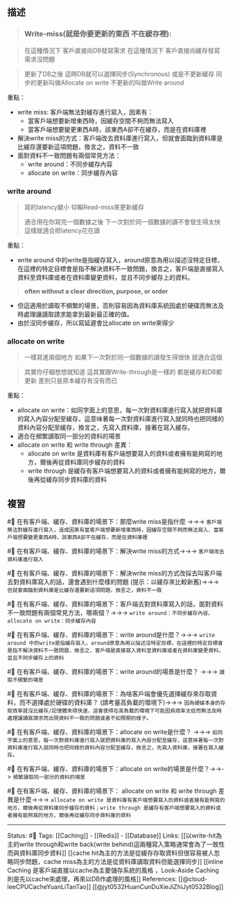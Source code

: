 ## 描述

> ### Write-miss(就是你要更新的東西 不在緩存裡):

> 在這種情況下 客戶直接向DB發寫需求 在這種情況下 客戶直接向緩存發寫需求沒問題

> 更新了DB之後 這時DB就可以選擇同步(Synchronous) 或是不更新緩存 同步的更新叫做Allocate on write 不更新的叫做Write around

重點：
- write miss: 客戶端無法對緩存進行寫入，因素有：
	- 當客戶端想要新增東西時，因緩存空間不夠而無法寫入 
	- 當客戶端想要變更東西A時，該東西A卻不在緩存，而是在資料庫裡
- 解決write miss的方式：客戶端改去資料庫進行寫入，但就會面臨到資料庫是比緩存還要新這項問題，換言之，資料不一致
- 面對資料不一致問題有兩個常見方法：
	- write around：不同步緩存內容
	- allocate on write：同步緩存內容
### write around

> 寫的latency變小 仰賴Read-miss來更新緩存
> 
> 適合用在你寫完一個數據之後 下一次對於同一個數據的讀不會發生得太快 這樣就適合把latency花在讀

重點：
- write around 中的write是指緩存寫入，around原意為用以描述沒特定目標，在這裡的特定目標會是指不解決資料不一致問題，換言之，客戶端是直接寫入資料至資料庫或者在資料庫變更資料，並且不同步緩存上的資料。
> **often without a clear direction, purpose, or order**
- 但這適用於讀取不頻繁的場景，否則容易因為資料庫系統因處於硬碟而無法及時處理讓讀取請求能拿到最新最正確的值。
- 由於沒同步緩存，所以寫延遲會比allocate on write來得少

### allocate on write
> 一樣寫進兩個地方 如果下一次對於同一個數據的讀發生得很快 就適合這個

> 其實你仔細想想就知道 這其實跟Write-through是一樣的 都是緩存和DB都更新 差別只是原本緩存有沒有而已

重點：
- allocate on write：如同字面上的意思，每一次對資料庫進行寫入就把資料庫的寫入內容分配至緩存，這意味著每一次對資料庫進行寫入就同時也把同樣的資料內容分配至緩存，換言之，先寫入資料庫，接著在寫入緩存。
- 適合在頻繁讀取同一部分的資料的場景
- allocate on write 和 write through 差異：
	- allocate on write 是資料庫有客戶端想要寫入的資料或者擁有能夠寫的地方，爾後再從資料庫同步緩存的資料
	- write through 是緩存有客戶端想要寫入的資料或者擁有能夠寫的地方，爾後再從緩存同步資料庫的資料

## 複習
#🧠 在有客戶端、緩存、資料庫的場景下：那麼write miss是指什麼 ->->-> `客戶端無法對緩存進行寫入，造成因素有當客戶端想要新增東西時，因緩存空間不夠而無法寫入、當客戶端想要變更東西A時，該東西A卻不在緩存，而是在資料庫裡`
<!--SR:!2022-06-17,11,248-->

#🧠 在有客戶端、緩存、資料庫的場景下：解決write miss的方式->->-> `客戶端改去資料庫進行寫入`
<!--SR:!2022-06-16,11,248-->


#🧠 在有客戶端、緩存、資料庫的場景下：解決write miss的方式改採去叫客戶端去對資料庫寫入的話，還會遇到什麼樣的問題 (提示：以緩存來比較新舊)->->-> `但就會面臨到資料庫是比緩存還要新這項問題，換言之，資料不一致`
<!--SR:!2022-06-13,9,228-->

#🧠 在有客戶端、緩存、資料庫的場景下：客戶端去對資料庫寫入的話，面對資料不一致問題有兩個常見方法，哪兩個？->->-> `write around：不同步緩存內容、allocate on write：同步緩存內容`
<!--SR:!2022-06-18,12,248-->

#🧠 在有客戶端、緩存、資料庫的場景下：write around是什麼？->->-> `write around 中的write是指緩存寫入，around原意為用以描述沒特定目標，在這裡的特定目標會是指不解決資料不一致問題，換言之，客戶端是直接寫入資料至資料庫或者在資料庫變更資料，並且不同步緩存上的資料`
<!--SR:!2022-06-13,9,230-->

#🧠 在有客戶端、緩存、資料庫的場景下：write around的場景是什麼？ ->->-> `讀取不頻繁的場景`
<!--SR:!2022-06-10,8,250-->

#🧠 在有客戶端、緩存、資料庫的場景下：為啥客戶端會優先選擇緩存來存取資料，而不選擇處於硬碟的資料庫？ (請考量高負載的環境下)->->-> `因為硬碟本身的存取效率就沒比緩存/記憶體來得快速，這會使得在高負載的環境下可能因爲效率太低而無法及時處理讓讀寫請求而出現資料不一致的問題或者不如預期的樣子。`
<!--SR:!2022-06-10,5,226-->



#🧠 在有客戶端、緩存、資料庫的場景下：allocate on write是什麼？ ->->-> `如同字面上的意思，每一次對資料庫進行寫入就把資料庫的寫入內容分配至緩存，這意味著每一次對資料庫進行寫入就同時也把同樣的資料內容分配至緩存，換言之，先寫入資料庫，接著在寫入緩存。`
<!--SR:!2022-06-09,7,250-->

#🧠 在有客戶端、緩存、資料庫的場景下：allocate on write的場景是什麼？->->-> `頻繁讀取同一部分的資料的場景`
<!--SR:!2022-06-13,9,228-->

#🧠  在有客戶端、緩存、資料庫的場景下： allocate on write 和 write through 差異是什麼->->-> `allocate on write 是資料庫有客戶端想要寫入的資料或者擁有能夠寫的地方，爾後再從資料庫同步緩存的資料；write through 是緩存有客戶端想要寫入的資料或者擁有能夠寫的地方，爾後再從緩存同步資料庫的資料`
<!--SR:!2022-06-17,12,248-->

---
Status: #🌱 
Tags:
[[Caching]] - [[Redis]] - [[Database]]
Links:
[[以write-hit為主的write through和write back(write behind)這兩種寫入策略通常會為了一致性而與資料庫同步資料]]
[[cache hit為主的方法是從緩存存取資料但很容易被人忽略同步問題，cache miss為主的方法是從資料庫讀取資料但能選擇同步]]
[[inline Caching 是客戶端直接以cache為主要儲存系統的風格 ，Look-Aside Caching 則是先以cache來處理，再來以DB作處理的風格]]
References:
[[@cloud-leeCPUCacheYuanLiTanTao]]
[[@jyt0532HuanCunDuXieJiZhiJyt0532Blog]]
